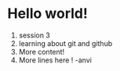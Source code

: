 # Hello world!

1. session 3
2. learning about git and github
3. More content!
5. More lines here ! -anvi